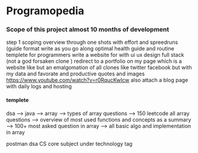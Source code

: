 # Programopedia
### Scope of this project almost 10 months of development

step 1 scoping overview through one shots with effort and spreedruns 
(guide format write as you go along
optimal health guide and routine templete for programmers
write a website for with ui ux design full stack (not a god forsaken clone )
redirect to a portfolio on my page which is a website like but an emalgomation of all clones like twitter facebook but with my data and favorate and productive quotes and images  
https://www.youtube.com/watch?v=r0RqucKwIcw
also attach a blog page with daily logs and hosting

#### templete
dsa --> java --> array --> types of array questions 
                       --> 150 leetcode all array questions
                       --> overview of most used functions and concepts as a summary
                       --> 100+ most asked question in array
                       --> all basic algo and implementation in array


postman 
dsa 
CS core subject
under technology tag
